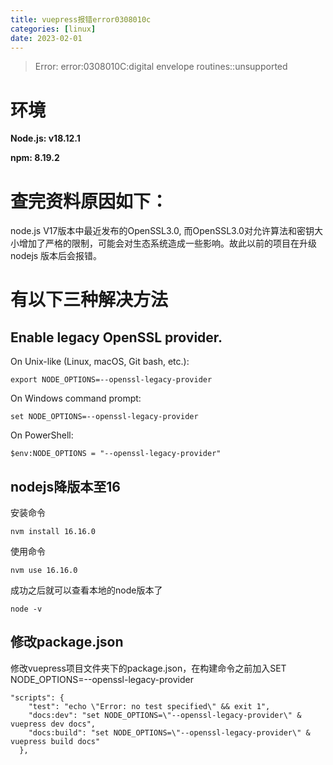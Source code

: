 ```yaml
---
title: vuepress报错error0308010c
categories: [linux]
date: 2023-02-01
---
```


> Error: error:0308010C:digital envelope routines::unsupported
<!--more-->

# 环境

**Node.js: v18.12.1**

**npm: 8.19.2**

# 查完资料原因如下：

node.js V17版本中最近发布的OpenSSL3.0, 而OpenSSL3.0对允许算法和密钥大小增加了严格的限制，可能会对生态系统造成一些影响。故此以前的项目在升级 nodejs 版本后会报错。

# 有以下三种解决方法

## Enable legacy OpenSSL provider.

On Unix-like (Linux, macOS, Git bash, etc.):

```shell
export NODE_OPTIONS=--openssl-legacy-provider
```

On Windows command prompt:

```shell
set NODE_OPTIONS=--openssl-legacy-provider
```

On PowerShell:

```shell
$env:NODE_OPTIONS = "--openssl-legacy-provider"
```



## nodejs降版本至16

安装命令

```shell
nvm install 16.16.0
```

使用命令

```shell
nvm use 16.16.0
```

成功之后就可以查看本地的node版本了

```shell
node -v
```



## 修改package.json

修改vuepress项目文件夹下的package.json，在构建命令之前加入SET NODE_OPTIONS=--openssl-legacy-provider

```text
"scripts": {
    "test": "echo \"Error: no test specified\" && exit 1",
    "docs:dev": "set NODE_OPTIONS=\"--openssl-legacy-provider\" & vuepress dev docs",
    "docs:build": "set NODE_OPTIONS=\"--openssl-legacy-provider\" & vuepress build docs"
  },
```

